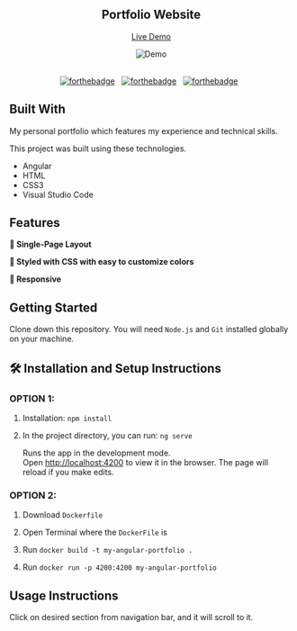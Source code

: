 <h2 align="center">
  Portfolio Website
</h2>

<p align="center">
  <a href="https://your-portfolio-link.com">Live Demo</a>
</p>

<div align="center">
  <img alt="Demo" src="./src/assets/readmeImg.png" />
</div>

<br/>

<center>

[![forthebadge](https://forthebadge.com/images/badges/built-with-love.svg)](https://forthebadge.com) &nbsp;
[![forthebadge](https://forthebadge.com/images/badges/made-with-javascript.svg)](https://forthebadge.com) &nbsp;
[![forthebadge](https://forthebadge.com/images/badges/open-source.svg)](https://forthebadge.com) &nbsp;

</center>

## Built With

My personal portfolio which features my experience and technical skills.<br/>

This project was built using these technologies.

- Angular
- HTML
- CSS3
- Visual Studio Code

## Features

**📖 Single-Page Layout**

**🎨 Styled with CSS with easy to customize colors**

**📱 Responsive**

## Getting Started

Clone down this repository. You will need `Node.js` and `Git` installed globally on your machine.

## 🛠 Installation and Setup Instructions

### OPTION 1:

1. Installation: `npm install`

2. In the project directory, you can run: `ng serve`

   Runs the app in the development mode.\
   Open [http://localhost:4200](http://localhost:4200) to view it in the browser.
   The page will reload if you make edits.

### OPTION 2:

1. Download `Dockerfile`

2. Open Terminal where the `DockerFile` is

3. Run `docker build -t my-angular-portfolio .`

4. Run `docker run -p 4200:4200 my-angular-portfolio`

## Usage Instructions

Click on desired section from navigation bar, and it will scroll to it.
